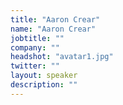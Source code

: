 ```yaml
---
title: "Aaron Crear"
name: "Aaron Crear"
jobtitle: ""
company: ""
headshot: "avatar1.jpg"
twitter: ""
layout: speaker
description: ""
---
```

